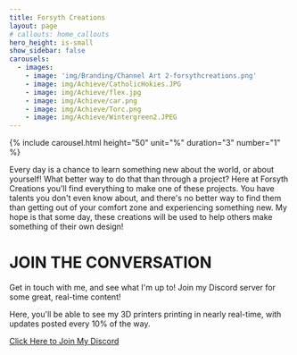 ```yaml
---
title: Forsyth Creations
layout: page
# callouts: home_callouts
hero_height: is-small
show_sidebar: false
carousels:
  - images: 
    - image: 'img/Branding/Channel Art 2-forsythcreations.png'
    - image: img/Achieve/CatholicHokies.JPG
    - image: img/Achieve/flex.jpg
    - image: img/Achieve/car.png
    - image: img/Achieve/Torc.png
    - image: img/Achieve/Wintergreen2.JPEG
---
```


  {% include carousel.html height="50" unit="%" duration="3" number="1" %}


Every day is a chance to learn something new about the world, or about yourself! What better way to do that than through a project? Here at Forsyth Creations you'll find everything to make one of these projects. You have talents you don't even know about, and there's no better way to find them than getting out of your comfort zone and experiencing something new. My hope is that some day, these creations will be used to help others make something of their own design! 

# JOIN THE CONVERSATION

Get in touch with me, and see what I'm up to! Join my Discord server for some great, real-time content!

Here, you'll be able to see my 3D printers printing in nearly real-time, with updates posted every 10% of the way. 

<a class="button is-link" href="https://discord.gg/pX5XqD6fJP" >Click Here to Join My Discord</a>
